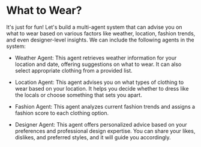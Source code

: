 # What to Wear?

It's just for fun! Let's build a multi-agent system that can advise you on what to wear based on various factors like weather, location, fashion trends, and even designer-level insights. We can include the following agents in the system:

- Weather Agent: This agent retrieves weather information for your location and date, offering suggestions on what to wear. It can also select appropriate clothing from a provided list.

- Location Agent: This agent advises you on what types of clothing to wear based on your location. It helps you decide whether to dress like the locals or choose something that sets you apart.

- Fashion Agent: This agent analyzes current fashion trends and assigns a fashion score to each clothing option.

- Designer Agent: This agent offers personalized advice based on your preferences and professional design expertise. You can share your likes, dislikes, and preferred styles, and it will guide you accordingly.
